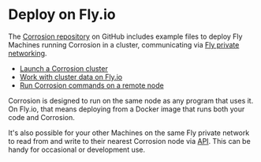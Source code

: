 # Deploy on Fly.io

The [Corrosion repository](https://github.com/superfly/corrosion) on GitHub includes example files to deploy Fly Machines running Corrosion in a cluster, communicating via [Fly private networking](https://fly.io/docs/reference/private-networking/).

- [Launch a Corrosion cluster](./launch.md)
- [Work with cluster data on Fly.io](./explore.md)
- [Run Corrosion commands on a remote node](./local-remote.md)

Corrosion is designed to run on the same node as any program that uses it. On Fly.io, that means deploying from a Docker image that runs both your code and Corrosion.

It's also possible for your other Machines on the same Fly private network to read from and write to their nearest Corrosion node via [API](../api/). This can be handy for occasional or development use.